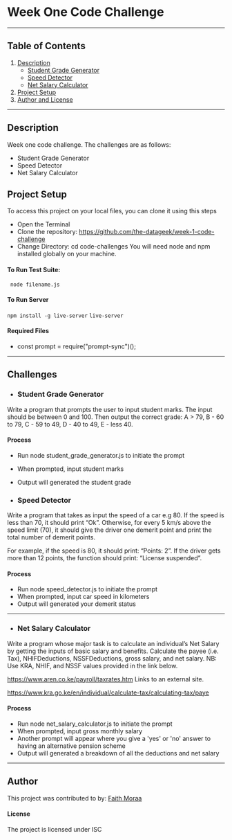 # Week One Code Challenge
***
## Table of Contents
1. [Description](#description)
    - [Student Grade Generator](student-grade-generator)
    - [Speed Detector](#speed-detector)
    - [Net Salary Calculator](net-salary-calculator)
3. [Project Setup](#project-setup)
3. [Author and License](#author-and-license)

***
## Description
Week one code challenge.
The challenges are as follows:
- Student Grade Generator
- Speed Detector
- Net Salary Calculator
## Project Setup
To access this project on your local files, you can clone it using this steps
- Open the Terminal
- Clone the repository: <a>https://github.com/the-datageek/week-1-code-challenge</a>
- Change Directory: cd code-challenges
You will need node and npm installed globally on your machine.

#### To Run Test Suite:
<code> node filename.js </code>

#### To Run Server
<code>npm install -g live-server</code>
<code>live-server</code>

#### Required Files
 - const prompt = require("prompt-sync")();
***

## Challenges
 - ### Student Grade Generator
Write a program that prompts the user to input student marks. The input should be between 0 and 100. Then output the correct grade: 
A > 79, B - 60 to 79, C -  59 to 49, D - 40 to 49, E - less 40.

#### Process
- Run node student_grade_generator.js to initiate the prompt
- When prompted, input student marks
- Output will generated the student grade


- ### Speed Detector
Write a program that takes as input the speed of a car e.g 80. If the speed is less than 70, it should print “Ok”. Otherwise, for every 5 km/s above the speed limit (70), it should give the driver one demerit point and print the total number of demerit points.

For example, if the speed is 80, it should print: “Points: 2”. If the driver gets more than 12 points, the function should print: “License suspended”.

#### Process
- Run node speed_detector.js to initiate the prompt
- When prompted, input car speed in kilometers
- Output will generated your demerit status

***
- ### Net Salary Calculator
Write a program whose major task is to calculate an individual’s Net Salary by getting the inputs of basic salary and benefits. Calculate the payee (i.e. Tax), NHIFDeductions, NSSFDeductions, gross salary, and net salary.
NB: Use KRA, NHIF, and NSSF values provided in the link below.

https://www.aren.co.ke/payroll/taxrates.htm Links to an external site.  

https://www.kra.go.ke/en/individual/calculate-tax/calculating-tax/paye

#### Process
- Run node net_salary_calculator.js to initiate the prompt
- When prompted, input gross monthly salary
- Another prompt will appear where you give a 'yes' or 'no' answer to having an alternative pension scheme
- Output will generated a breakdown of all the deductions and net salary

***

## Author 
This project was contributed to by:
    [Faith Moraa](https://github.com/the-datageek)

#### License
The project is licensed under ISC